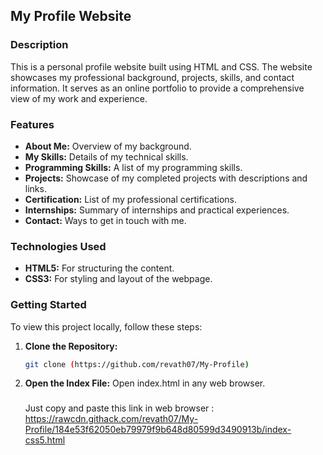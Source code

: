 ## My Profile Website

### Description
This is a personal profile website built using HTML and CSS. The website showcases my professional background, projects, skills, and contact information. It serves as an online portfolio to provide a comprehensive view of my work and experience.

### Features
- **About Me:** Overview of my background.
- **My Skills:** Details of my technical skills.
- **Programming Skills:** A list of my programming skills.
- **Projects:** Showcase of my completed projects with descriptions and links.
- **Certification:** List of my professional certifications.
- **Internships:** Summary of internships and practical experiences.
- **Contact:** Ways to get in touch with me.

### Technologies Used
- **HTML5:** For structuring the content.
- **CSS3:** For styling and layout of the webpage.

### Getting Started
To view this project locally, follow these steps:

1. **Clone the Repository:**
   ```bash
   git clone (https://github.com/revath07/My-Profile)
   
2. **Open the Index File:**
   Open index.html in any web browser.

   ###
   Just copy and paste this link in web browser : https://rawcdn.githack.com/revath07/My-Profile/184e53f62050eb79979f9b648d80599d3490913b/index-css5.html

